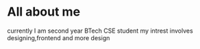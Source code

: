 # All about me
 currently I am second year BTech CSE student
 my intrest involves designing,frontend and more design
